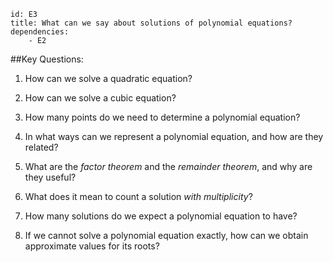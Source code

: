 ````
id: E3
title: What can we say about solutions of polynomial equations?
dependencies: 
    - E2
````
##Key Questions:

1. How can we solve a quadratic equation?

1. How can we solve a cubic equation?

1. How many points do we need to determine a polynomial equation?

1. In what ways can we represent a polynomial equation, and how are they related?

1. What are the _factor theorem_ and the _remainder theorem_, and why are they useful?

1. What does it mean to count a solution _with multiplicity_?

1. How many solutions do we expect a polynomial equation to have?

1. If we cannot solve a polynomial equation exactly, how can we obtain approximate values for its roots?
        